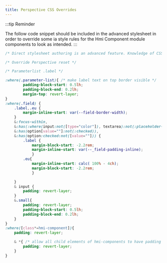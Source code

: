 ```yaml
---
title: Perspective CSS Overrides
---
```

:::tip Reminder

The follow code snippet should be included in the advanced stylesheet in order to override some ia style rules for the Hmi Component module components to look as intended.
:::

```css
/* Direct stylesheet authoring is an advanced feature. Knowledge of CSS required.*/

/* Override Perspective reset */

/* Parameterlist .label */

:where(.parameter-list){ /* make label text on top border visible */
		padding-block-start: 0.5lh;
		padding-block-end: 0.2lh;
		margin-top: revert-layer;
}
:where(.field) {
	.label,.eu {
		margin-inline-start: var(--field-border-width);
	}
	&:focus-within,
	&:has(:where(input:not([type="color"]), textarea):not(:placeholder-shown)),
	&:has(option[value=""]:not(:checked)),
	&:has(option:checked:not([value=""])) {
		.label {
			margin-block-start: -2.2rem;
			margin-inline-start: var(--_field-padding-inline);
			}
		.eu{
			margin-inline-start: calc( 100% - 4ch);
			margin-block-start: -2.2rem;
			}

	}
	& input {
		padding: revert-layer;
	}
	&.small{
		padding: revert-layer;
		padding-block-start: 0.5lh;
		padding-block-end: 0.2lh;
	}
}
:where([class*=hmi-component]){
	padding: revert-layer;

	& *{ /* allow all child elements of hmi-components to have padding */
		padding: revert-layer;
	}
}
```
